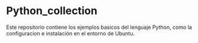 # Python_collection
Este repositorio contiene los ejemplos basicos del lenguaje Python, como la configuracion e instalación en el entorno de Ubuntu.
